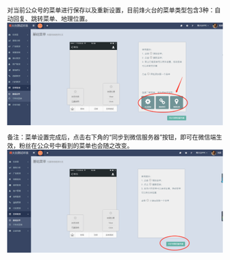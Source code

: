 对当前公众号的菜单进行保存以及重新设置，目前烽火台的菜单类型包含3种：自动回复、跳转菜单、地理位置。![](/assets/1516598230%281%29.png)

备注：菜单设置完成后，点击右下角的“同步到微信服务器”按钮，即可在微信端生效，粉丝在公众号中看到的菜单也会随之改变。![](/assets/1516598100%281%29.png)

